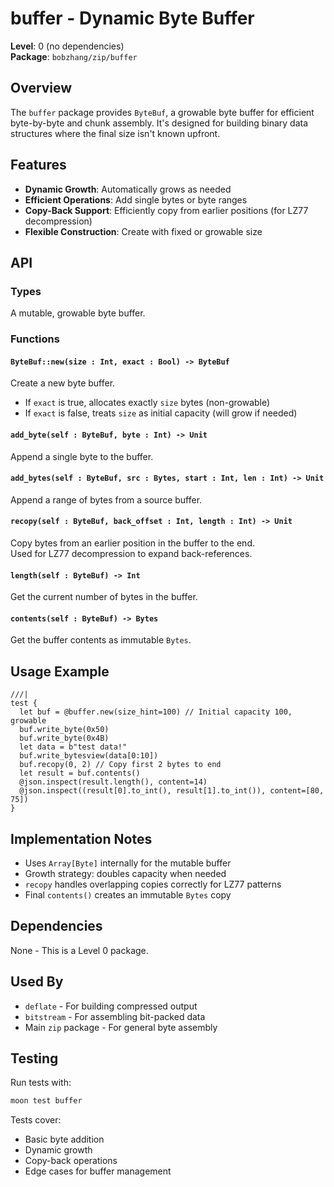 # buffer - Dynamic Byte Buffer

**Level**: 0 (no dependencies)  
**Package**: `bobzhang/zip/buffer`

## Overview

The `buffer` package provides `ByteBuf`, a growable byte buffer for efficient byte-by-byte and chunk assembly. It's designed for building binary data structures where the final size isn't known upfront.

## Features

- **Dynamic Growth**: Automatically grows as needed
- **Efficient Operations**: Add single bytes or byte ranges
- **Copy-Back Support**: Efficiently copy from earlier positions (for LZ77 decompression)
- **Flexible Construction**: Create with fixed or growable size

## API

### Types



A mutable, growable byte buffer.

### Functions

#### `ByteBuf::new(size : Int, exact : Bool) -> ByteBuf`

Create a new byte buffer.
- If `exact` is true, allocates exactly `size` bytes (non-growable)
- If `exact` is false, treats `size` as initial capacity (will grow if needed)

#### `add_byte(self : ByteBuf, byte : Int) -> Unit`

Append a single byte to the buffer.

#### `add_bytes(self : ByteBuf, src : Bytes, start : Int, len : Int) -> Unit`

Append a range of bytes from a source buffer.

#### `recopy(self : ByteBuf, back_offset : Int, length : Int) -> Unit`

Copy bytes from an earlier position in the buffer to the end.  
Used for LZ77 decompression to expand back-references.

#### `length(self : ByteBuf) -> Int`

Get the current number of bytes in the buffer.

#### `contents(self : ByteBuf) -> Bytes`

Get the buffer contents as immutable `Bytes`.

## Usage Example

```moonbit
///|
test {
  let buf = @buffer.new(size_hint=100) // Initial capacity 100, growable
  buf.write_byte(0x50)
  buf.write_byte(0x4B)
  let data = b"test data!"
  buf.write_bytesview(data[0:10])
  buf.recopy(0, 2) // Copy first 2 bytes to end
  let result = buf.contents()
  @json.inspect(result.length(), content=14)
  @json.inspect((result[0].to_int(), result[1].to_int()), content=[80, 75])
}
```

## Implementation Notes

- Uses `Array[Byte]` internally for the mutable buffer
- Growth strategy: doubles capacity when needed
- `recopy` handles overlapping copies correctly for LZ77 patterns
- Final `contents()` creates an immutable `Bytes` copy

## Dependencies

None - This is a Level 0 package.

## Used By

- `deflate` - For building compressed output
- `bitstream` - For assembling bit-packed data
- Main `zip` package - For general byte assembly

## Testing

Run tests with:
```bash
moon test buffer
```

Tests cover:
- Basic byte addition
- Dynamic growth
- Copy-back operations
- Edge cases for buffer management

